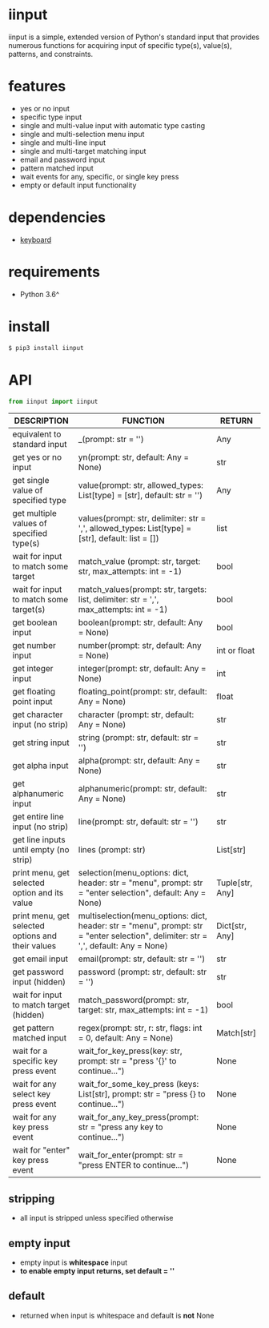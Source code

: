 
# iinput

iinput is a simple, extended version of Python's standard input that provides numerous functions for acquiring input of specific type(s), value(s), patterns, and constraints.

# features
- yes or no input
- specific type input
- single and multi-value input with automatic type casting
- single and multi-selection menu input
- single and multi-line input
- single and multi-target matching input
- email and password input
- pattern matched input
- wait events for any, specific, or single key press
- empty or default input functionality

# dependencies
- [keyboard](https://github.com/boppreh/keyboard)

# requirements

- Python 3.6^

# install

```bash
$ pip3 install iinput
```


# API

```python
from iinput import iinput
```

| DESCRIPTION                                       | FUNCTION                                                                                                                             | RETURN  |
|---------------------------------------------------|--------------------------------------------------------------------------------------------------------------------------------------|--------------|
| equivalent to standard input                               | _(prompt: str = '')                                                                                                 | Any          |
| get yes or no input                               | yn(prompt: str, default: Any = None)                                                                                                 | str          |
| get single value of specified type                | value(prompt: str, allowed_types: List[type] = [str], default: str = '')                                                             | Any          |
| get multiple values of specified type(s)          | values(prompt: str, delimiter: str = ',', allowed_types: List[type] = [str], default: list = [])                                     | list         |
| wait for input to match some target               | match_value (prompt: str, target: str, max_attempts: int = -1)                                                                       | bool         |
| wait for input to match some target(s)            | match_values(prompt: str, targets: list, delimiter: str = ',', max_attempts: int = -1)                                               | bool         |
| get boolean input                                 | boolean(prompt: str, default: Any = None)                                                                                            | bool         |
| get number input                                  | number(prompt: str, default: Any = None)                                                                                             | int or float |
| get integer input                                 | integer(prompt: str, default: Any = None)                                                                                            | int          |
| get floating point input                          | floating_point(prompt: str, default: Any = None)                                                                                     | float        |
| get character input (no strip)                              | character (prompt: str, default: Any = None)                                                                                         | str          |
| get string input                                  | string (prompt: str, default: str = '')                                                                                              | str          |
| get alpha input                                   | alpha(prompt: str, default: Any = None)                                                                                              | str          |
| get alphanumeric input                            | alphanumeric(prompt: str, default: Any = None)                                                                                       | str          |
| get entire line input (no strip)                  | line(prompt: str, default: str = '')                                                                                                 | str          |
| get line inputs until empty (no strip)            | lines (prompt: str)                                                                                                                  | List[str]    |
| print menu, get selected option and its value     | selection(menu_options: dict, header: str = "menu", prompt: str = "enter selection", default: Any = None)                            | Tuple[str, Any]          |
| print menu, get selected options and their values | multiselection(menu_options: dict, header: str = "menu", prompt: str = "enter selection", delimiter: str = ',', default: Any = None) | Dict[str, Any]    |
| get email input                                   | email(prompt: str, default: str = '')                                                                                                | str          |
| get password input (hidden)                     | password (prompt: str, default: str = '')                                                                                            | str          |
| wait for input to match target (hidden)         | match_password(prompt: str, target: str, max_attempts: int = -1)                                                                     | bool         |
| get pattern matched input                         | regex(prompt: str, r: str, flags: int = 0, default: Any = None)                                                                      | Match[str]   |
| wait for a specific key press event               | wait_for_key_press(key: str, prompt: str = "press '{}' to continue...")                                                              | None         |
| wait for any select key press event               | wait_for_some_key_press (keys: List[str], prompt: str = "press {} to continue...")                                                   | None         |
| wait for any key press event                      | wait_for_any_key_press(prompt: str = "press any key to continue...")                                                                 | None         |
| wait for "enter" key press event                  | wait_for_enter(prompt: str = "press ENTER to continue...")                                                                           | None         |

## stripping
- all input is stripped unless specified otherwise

## empty input
- empty input is **whitespace** input
- **to enable empty input returns, set default = ''**

## default
- returned when input is whitespace and default is **not** None
